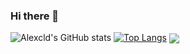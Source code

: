 ### Hi there 👋

<!--
**alexclownfish/alexclownfish** is a ✨ _special_ ✨ repository because its `README.md` (this file) appears on your GitHub profile.

Here are some ideas to get you started:

- 🔭 I’m currently working on ...
- 🌱 I’m currently learning ...
- 👯 I’m looking to collaborate on ...
- 🤔 I’m looking for help with ...
- 💬 Ask me about ...
- 📫 How to reach me: ...
- 😄 Pronouns: ...
- ⚡ Fun fact: ...
-->
![Alexcld's GitHub stats](https://github-readme-stats.vercel.app/api?username=alexclownfish&show_icons=true&theme=onedark&count_private=true&show_icons=true&bg_color=pink)
[![Top Langs](https://github-readme-stats.vercel.app/api/top-langs/?username=alexclownfish&layout=compact)](https://github.com/alexclownfish)
<a href="https://github.com/anuraghazra/k8s-monitor">
  <img align="center" src="https://github-readme-stats.vercel.app/api/pin/?username=alexclownfish&repo=k8s-monitor" />
</a>
